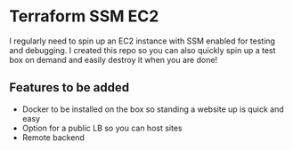 # Terraform SSM EC2

I regularly need to spin up an EC2 instance with SSM enabled for testing and debugging. I created this repo so you can also quickly spin up a test box on demand and easily destroy it when you are done!

## Features to be added

- Docker to be installed on the box so standing a website up is quick and easy
- Option for a public LB so you can host sites
- Remote backend